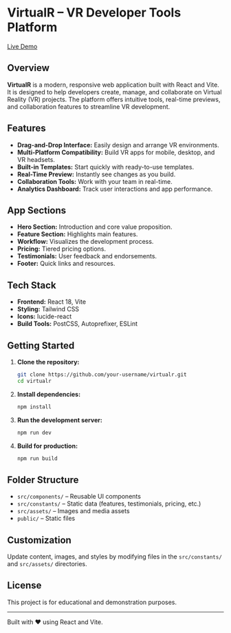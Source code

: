 # VirtualR – VR Developer Tools Platform

[Live Demo](https://react-website-gamma-blond.vercel.app/)

## Overview

**VirtualR** is a modern, responsive web application built with React and Vite. It is designed to help developers create, manage, and collaborate on Virtual Reality (VR) projects. The platform offers intuitive tools, real-time previews, and collaboration features to streamline VR development.

## Features

- **Drag-and-Drop Interface:** Easily design and arrange VR environments.
- **Multi-Platform Compatibility:** Build VR apps for mobile, desktop, and VR headsets.
- **Built-in Templates:** Start quickly with ready-to-use templates.
- **Real-Time Preview:** Instantly see changes as you build.
- **Collaboration Tools:** Work with your team in real-time.
- **Analytics Dashboard:** Track user interactions and app performance.

## App Sections

- **Hero Section:** Introduction and core value proposition.
- **Feature Section:** Highlights main features.
- **Workflow:** Visualizes the development process.
- **Pricing:** Tiered pricing options.
- **Testimonials:** User feedback and endorsements.
- **Footer:** Quick links and resources.

## Tech Stack

- **Frontend:** React 18, Vite
- **Styling:** Tailwind CSS
- **Icons:** lucide-react
- **Build Tools:** PostCSS, Autoprefixer, ESLint

## Getting Started

1. **Clone the repository:**
   ```sh
   git clone https://github.com/your-username/virtualr.git
   cd virtualr
   ```

2. **Install dependencies:**
   ```sh
   npm install
   ```

3. **Run the development server:**
   ```sh
   npm run dev
   ```

4. **Build for production:**
   ```sh
   npm run build
   ```

## Folder Structure

- `src/components/` – Reusable UI components
- `src/constants/` – Static data (features, testimonials, pricing, etc.)
- `src/assets/` – Images and media assets
- `public/` – Static files

## Customization

Update content, images, and styles by modifying files in the `src/constants/` and `src/assets/` directories.

## License

This project is for educational and demonstration purposes.

---

Built with ❤️ using React and Vite.
